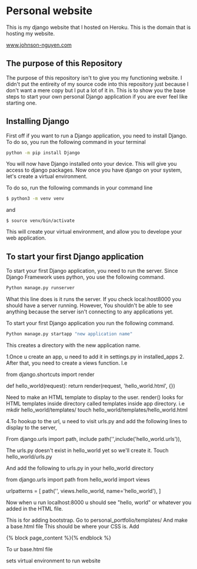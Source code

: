 # Personal website

This is my django website that I hosted on Heroku. This is the domain that is hosting my website. 

www.johnson-nguyen.com

## The purpose of this Repository

The purpose of this repository isn't to give you my functioning website. I didn't put the entireity of my source code into this repository just because I don't want a mere copy but I put a lot of it in. This is to show you the base steps to start your own personal Django application if you are ever feel like starting one. 



## Installing Django

First off if you want to run a Django application, you need to install Django. To do so, you run the following command in your terminal

```bash
python -m pip install Django
```

You will now have Django installed onto your device. This will give you access to django packages. Now once you have django on your system, let's create a virtual environment.

To do so, run the following commands in your command line
```bash
$ python3 -m venv venv 
```
and 
```
$ source venv/bin/activate
```

This will create your virtual environment, and allow you to develope your web application.

## To start your first Django application 

To start your first Django application, you need to run the server. Since Django Framework uses python, you use the following command.
```bash
Python manage.py runserver 
```

What this line does is it runs the server. If you check local:host8000 you should have a server running. However, You shouldn't be able to see anything because the server isn't connecting to any applications yet.

To start your first Django application you run the following command.

```bash
Python manage.py startapp "new application name" 
```

This creates a directory with the new application name.



1.Once u create an app, u need to add it in settings.py in installed_apps 2. After that, you need to create a views function. I.e

from django.shortcuts import render

def hello_world(request): return render(request, 'hello_world.html', {})

Need to make an HTML template to display to the user. render() looks for HTML templates inside directory called templates inside app directory.
i.e mkdir hello_world/templates/ touch hello_world/templates/hello_world.html

4.To hookup to the url, u need to visit urls.py and add the following lines to display to the server,

From django.urls import path, include path('',include('hello_world.urls')),

The urls.py doesn't exist in hello_world yet so we'll create it.
Touch hello_world/urls.py

And add the following to urls.py in your hello_world directory

from django.urls import path from hello_world import views

urlpatterns = [ path('', views.hello_world, name='hello_world'), ]

Now when u run localhost:8000 u should see "hello, world" or whatever you added in the HTML file.

This is for adding bootstrap. Go to personal_portfolio/templates/ And make a base.html file This should be where your CSS is.
Add

{% block page_content %}{% endblock %}

To ur base.html file

sets virtual environment to run website
